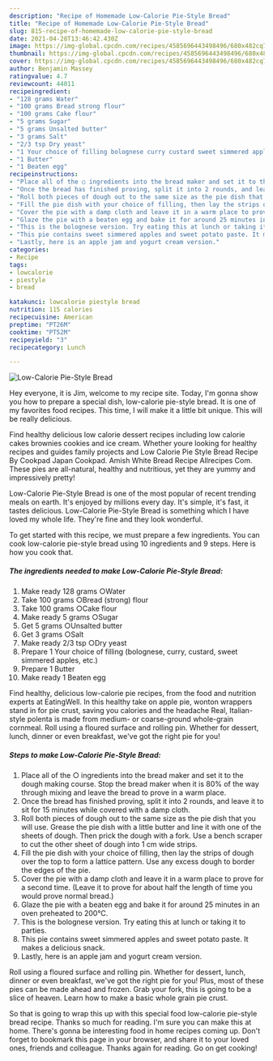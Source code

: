 ```yaml
---
description: "Recipe of Homemade Low-Calorie Pie-Style Bread"
title: "Recipe of Homemade Low-Calorie Pie-Style Bread"
slug: 815-recipe-of-homemade-low-calorie-pie-style-bread
date: 2021-04-28T13:46:42.430Z
image: https://img-global.cpcdn.com/recipes/4585696443498496/680x482cq70/low-calorie-pie-style-bread-recipe-main-photo.jpg
thumbnail: https://img-global.cpcdn.com/recipes/4585696443498496/680x482cq70/low-calorie-pie-style-bread-recipe-main-photo.jpg
cover: https://img-global.cpcdn.com/recipes/4585696443498496/680x482cq70/low-calorie-pie-style-bread-recipe-main-photo.jpg
author: Benjamin Massey
ratingvalue: 4.7
reviewcount: 44011
recipeingredient:
- "128 grams Water"
- "100 grams Bread strong flour"
- "100 grams Cake flour"
- "5 grams Sugar"
- "5 grams Unsalted butter"
- "3 grams Salt"
- "2/3 tsp Dry yeast"
- "1 Your choice of filling bolognese curry custard sweet simmered apples etc"
- "1 Butter"
- "1 Beaten egg"
recipeinstructions:
- "Place all of the ○ ingredients into the bread maker and set it to the dough making course. Stop the bread maker when it is 80% of the way through mixing and leave the bread to prove in a warm place."
- "Once the bread has finished proving, split it into 2 rounds, and leave it to sit for 15 minutes while covered with a damp cloth."
- "Roll both pieces of dough out to the same size as the pie dish that you will use. Grease the pie dish with a little butter and line it with one of the sheets of dough. Then prick the dough with a fork. Use a bench scraper to cut the other sheet of dough into 1 cm wide strips."
- "Fill the pie dish with your choice of filling, then lay the strips of dough over the top to form a lattice pattern. Use any excess dough to border the edges of the pie."
- "Cover the pie with a damp cloth and leave it in a warm place to prove for a second time. (Leave it to prove for about half the length of time you would prove normal bread.)"
- "Glaze the pie with a beaten egg and bake it for around 25 minutes in an oven preheated to 200°C."
- "This is the bolognese version. Try eating this at lunch or taking it to parties."
- "This pie contains sweet simmered apples and sweet potato paste. It makes a delicious snack."
- "Lastly, here is an apple jam and yogurt cream version."
categories:
- Recipe
tags:
- lowcalorie
- piestyle
- bread

katakunci: lowcalorie piestyle bread 
nutrition: 115 calories
recipecuisine: American
preptime: "PT26M"
cooktime: "PT52M"
recipeyield: "3"
recipecategory: Lunch

---
```



![Low-Calorie Pie-Style Bread](https://img-global.cpcdn.com/recipes/4585696443498496/680x482cq70/low-calorie-pie-style-bread-recipe-main-photo.jpg)

Hey everyone, it is Jim, welcome to my recipe site. Today, I'm gonna show you how to prepare a special dish, low-calorie pie-style bread. It is one of my favorites food recipes. This time, I will make it a little bit unique. This will be really delicious.

Find healthy delicious low calorie dessert recipes including low calorie cakes brownies cookies and ice cream. Whether youre looking for healthy recipes and guides family projects and Low Calorie Pie Style Bread Recipe By Cookpad Japan Cookpad. Amish White Bread Recipe Allrecipes Com. These pies are all-natural, healthy and nutritious, yet they are yummy and impressively pretty!

Low-Calorie Pie-Style Bread is one of the most popular of recent trending meals on earth. It's enjoyed by millions every day. It's simple, it's fast, it tastes delicious. Low-Calorie Pie-Style Bread is something which I have loved my whole life. They're fine and they look wonderful.


To get started with this recipe, we must prepare a few ingredients. You can cook low-calorie pie-style bread using 10 ingredients and 9 steps. Here is how you cook that.

<!--inarticleads1-->

##### The ingredients needed to make Low-Calorie Pie-Style Bread:

1. Make ready 128 grams ○Water
1. Take 100 grams ○Bread (strong) flour
1. Take 100 grams ○Cake flour
1. Make ready 5 grams ○Sugar
1. Get 5 grams ○Unsalted butter
1. Get 3 grams ○Salt
1. Make ready 2/3 tsp ○Dry yeast
1. Prepare 1 Your choice of filling (bolognese, curry, custard, sweet simmered apples, etc.)
1. Prepare 1 Butter
1. Make ready 1 Beaten egg


Find healthy, delicious low-calorie pie recipes, from the food and nutrition experts at EatingWell. In this healthy take on apple pie, wonton wrappers stand in for pie crust, saving you calories and the headache Real, Italian-style polenta is made from medium- or coarse-ground whole-grain cornmeal. Roll using a floured surface and rolling pin. Whether for dessert, lunch, dinner or even breakfast, we&#39;ve got the right pie for you! 

<!--inarticleads2-->

##### Steps to make Low-Calorie Pie-Style Bread:

1. Place all of the ○ ingredients into the bread maker and set it to the dough making course. Stop the bread maker when it is 80% of the way through mixing and leave the bread to prove in a warm place.
1. Once the bread has finished proving, split it into 2 rounds, and leave it to sit for 15 minutes while covered with a damp cloth.
1. Roll both pieces of dough out to the same size as the pie dish that you will use. Grease the pie dish with a little butter and line it with one of the sheets of dough. Then prick the dough with a fork. Use a bench scraper to cut the other sheet of dough into 1 cm wide strips.
1. Fill the pie dish with your choice of filling, then lay the strips of dough over the top to form a lattice pattern. Use any excess dough to border the edges of the pie.
1. Cover the pie with a damp cloth and leave it in a warm place to prove for a second time. (Leave it to prove for about half the length of time you would prove normal bread.)
1. Glaze the pie with a beaten egg and bake it for around 25 minutes in an oven preheated to 200°C.
1. This is the bolognese version. Try eating this at lunch or taking it to parties.
1. This pie contains sweet simmered apples and sweet potato paste. It makes a delicious snack.
1. Lastly, here is an apple jam and yogurt cream version.


Roll using a floured surface and rolling pin. Whether for dessert, lunch, dinner or even breakfast, we&#39;ve got the right pie for you! Plus, most of these pies can be made ahead and frozen. Grab your fork, this is going to be a slice of heaven. Learn how to make a basic whole grain pie crust. 

So that is going to wrap this up with this special food low-calorie pie-style bread recipe. Thanks so much for reading. I'm sure you can make this at home. There's gonna be interesting food in home recipes coming up. Don't forget to bookmark this page in your browser, and share it to your loved ones, friends and colleague. Thanks again for reading. Go on get cooking!
